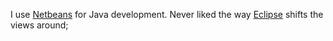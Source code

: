 I use [Netbeans](https://netbeans.apache.org/) for Java development. Never liked
the way [Eclipse](https://www.eclipse.org/) shifts the views around;
